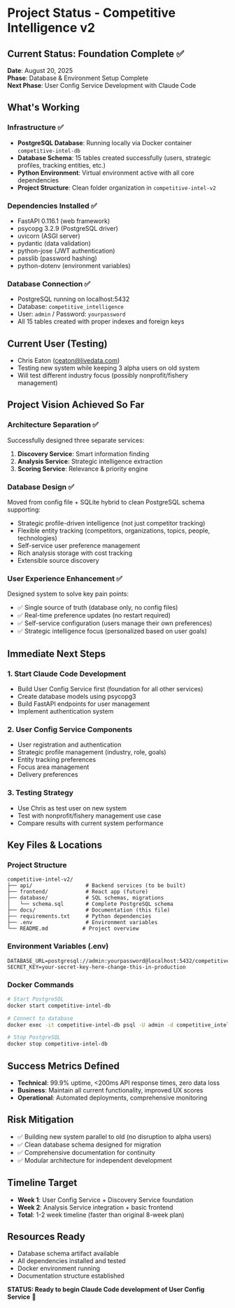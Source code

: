 # Project Status - Competitive Intelligence v2

## Current Status: Foundation Complete ✅

**Date**: August 20, 2025  
**Phase**: Database & Environment Setup Complete  
**Next Phase**: User Config Service Development with Claude Code

## What's Working

### Infrastructure ✅
- **PostgreSQL Database**: Running locally via Docker container `competitive-intel-db`
- **Database Schema**: 15 tables created successfully (users, strategic profiles, tracking entities, etc.)
- **Python Environment**: Virtual environment active with all core dependencies
- **Project Structure**: Clean folder organization in `competitive-intel-v2`

### Dependencies Installed ✅
- FastAPI 0.116.1 (web framework)
- psycopg 3.2.9 (PostgreSQL driver) 
- uvicorn (ASGI server)
- pydantic (data validation)
- python-jose (JWT authentication)
- passlib (password hashing)
- python-dotenv (environment variables)

### Database Connection ✅
- PostgreSQL running on localhost:5432
- Database: `competitive_intelligence`
- User: `admin` / Password: `yourpassword`
- All 15 tables created with proper indexes and foreign keys

## Current User (Testing)
- Chris Eaton (ceaton@livedata.com)
- Testing new system while keeping 3 alpha users on old system
- Will test different industry focus (possibly nonprofit/fishery management)

## Project Vision Achieved So Far

### Architecture Separation ✅
Successfully designed three separate services:
1. **Discovery Service**: Smart information finding
2. **Analysis Service**: Strategic intelligence extraction  
3. **Scoring Service**: Relevance & priority engine

### Database Design ✅
Moved from config file + SQLite hybrid to clean PostgreSQL schema supporting:
- Strategic profile-driven intelligence (not just competitor tracking)
- Flexible entity tracking (competitors, organizations, topics, people, technologies)
- Self-service user preference management
- Rich analysis storage with cost tracking
- Extensible source discovery

### User Experience Enhancement ✅
Designed system to solve key pain points:
- ✅ Single source of truth (database only, no config files)
- ✅ Real-time preference updates (no restart required)
- ✅ Self-service configuration (users manage their own preferences)
- ✅ Strategic intelligence focus (personalized based on user goals)

## Immediate Next Steps

### 1. Start Claude Code Development
- Build User Config Service first (foundation for all other services)
- Create database models using psycopg3
- Build FastAPI endpoints for user management
- Implement authentication system

### 2. User Config Service Components
- User registration and authentication
- Strategic profile management (industry, role, goals)
- Entity tracking preferences  
- Focus area management
- Delivery preferences

### 3. Testing Strategy
- Use Chris as test user on new system
- Test with nonprofit/fishery management use case
- Compare results with current system performance

## Key Files & Locations

### Project Structure
```
competitive-intel-v2/
├── api/                 # Backend services (to be built)
├── frontend/            # React app (future)
├── database/            # SQL schemas, migrations
│   └── schema.sql       # Complete PostgreSQL schema
├── docs/                # Documentation (this file)
├── requirements.txt     # Python dependencies
├── .env                 # Environment variables
└── README.md           # Project overview
```

### Environment Variables (.env)
```
DATABASE_URL=postgresql://admin:yourpassword@localhost:5432/competitive_intelligence
SECRET_KEY=your-secret-key-here-change-this-in-production
```

### Docker Commands
```bash
# Start PostgreSQL
docker start competitive-intel-db

# Connect to database
docker exec -it competitive-intel-db psql -U admin -d competitive_intelligence

# Stop PostgreSQL
docker stop competitive-intel-db
```

## Success Metrics Defined
- **Technical**: 99.9% uptime, <200ms API response times, zero data loss
- **Business**: Maintain all current functionality, improved UX scores
- **Operational**: Automated deployments, comprehensive monitoring

## Risk Mitigation
- ✅ Building new system parallel to old (no disruption to alpha users)
- ✅ Clean database schema designed for migration
- ✅ Comprehensive documentation for continuity
- ✅ Modular architecture for independent development

## Timeline Target
- **Week 1**: User Config Service + Discovery Service foundation
- **Week 2**: Analysis Service integration + basic frontend
- **Total**: 1-2 week timeline (faster than original 8-week plan)

## Resources Ready
- Database schema artifact available
- All dependencies installed and tested
- Docker environment running
- Documentation structure established

**STATUS: Ready to begin Claude Code development of User Config Service** 🚀
